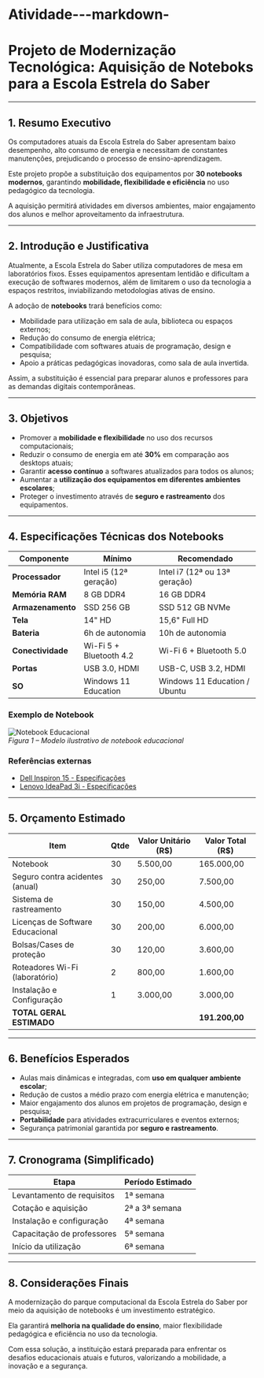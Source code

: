 # Atividade---markdown-

# Projeto de Modernização Tecnológica: Aquisição de Noteboks para a Escola Estrela do Saber  

---

## 1. Resumo Executivo  
Os computadores atuais da Escola Estrela do Saber apresentam baixo desempenho, alto consumo de energia e necessitam de constantes manutenções, prejudicando o processo de ensino-aprendizagem.  

Este projeto propõe a substituição dos equipamentos por **30 notebooks modernos**, garantindo **mobilidade, flexibilidade e eficiência** no uso pedagógico da tecnologia.  

A aquisição permitirá atividades em diversos ambientes, maior engajamento dos alunos e melhor aproveitamento da infraestrutura.  

---

## 2. Introdução e Justificativa  
Atualmente, a Escola Estrela do Saber utiliza computadores de mesa em laboratórios fixos. Esses equipamentos apresentam lentidão e dificultam a execução de softwares modernos, além de limitarem o uso da tecnologia a espaços restritos, inviabilizando metodologias ativas de ensino.  

A adoção de **notebooks** trará benefícios como:  
- Mobilidade para utilização em sala de aula, biblioteca ou espaços externos;  
- Redução do consumo de energia elétrica;  
- Compatibilidade com softwares atuais de programação, design e pesquisa;  
- Apoio a práticas pedagógicas inovadoras, como sala de aula invertida.  

Assim, a substituição é essencial para preparar alunos e professores para as demandas digitais contemporâneas.  

---

## 3. Objetivos  
- Promover a **mobilidade e flexibilidade** no uso dos recursos computacionais;  
- Reduzir o consumo de energia em até **30%** em comparação aos desktops atuais;  
- Garantir **acesso contínuo** a softwares atualizados para todos os alunos;  
- Aumentar a **utilização dos equipamentos em diferentes ambientes escolares**;  
- Proteger o investimento através de **seguro e rastreamento** dos equipamentos.  

---

## 4. Especificações Técnicas dos Notebooks  

| Componente       | Mínimo                  | Recomendado                  |  
|------------------|-------------------------|-------------------------------|  
| **Processador**  | Intel i5 (12ª geração) | Intel i7 (12ª ou 13ª geração) |  
| **Memória RAM**  | 8 GB DDR4              | 16 GB DDR4                    |  
| **Armazenamento**| SSD 256 GB             | SSD 512 GB NVMe               |  
| **Tela**         | 14" HD                 | 15,6" Full HD                 |  
| **Bateria**      | 6h de autonomia        | 10h de autonomia              |  
| **Conectividade**| Wi-Fi 5 + Bluetooth 4.2| Wi-Fi 6 + Bluetooth 5.0       |  
| **Portas**       | USB 3.0, HDMI          | USB-C, USB 3.2, HDMI          |  
| **SO**           | Windows 11 Education   | Windows 11 Education / Ubuntu |  

### Exemplo de Notebook  
![Notebook Educacional](https://m.media-amazon.com/images/I/71dKucVq6yL._AC_SL1500_.jpg)  
*Figura 1 – Modelo ilustrativo de notebook educacional*  

### Referências externas  
- [Dell Inspiron 15 - Especificações](https://www.dell.com/pt-br/shop/notebooks-dell/inspiron-15)  
- [Lenovo IdeaPad 3i - Especificações](https://www.lenovo.com/br/pt/laptops/ideapad/ideapad-3-series/)  

---

## 5. Orçamento Estimado  

| Item                           | Qtde | Valor Unitário (R$) | Valor Total (R$) |  
|--------------------------------|------|---------------------|------------------|  
| Notebook                       | 30   | 5.500,00            | 165.000,00       |  
| Seguro contra acidentes (anual)| 30   | 250,00              | 7.500,00         |  
| Sistema de rastreamento        | 30   | 150,00              | 4.500,00         |  
| Licenças de Software Educacional | 30 | 200,00              | 6.000,00         |  
| Bolsas/Cases de proteção       | 30   | 120,00              | 3.600,00         |  
| Roteadores Wi-Fi (laboratório) | 2    | 800,00              | 1.600,00         |  
| Instalação e Configuração      | 1    | 3.000,00            | 3.000,00         |  
| **TOTAL GERAL ESTIMADO**       |      |                     | **191.200,00**   |  

---

## 6. Benefícios Esperados  
- Aulas mais dinâmicas e integradas, com **uso em qualquer ambiente escolar**;  
- Redução de custos a médio prazo com energia elétrica e manutenção;  
- Maior engajamento dos alunos em projetos de programação, design e pesquisa;  
- **Portabilidade** para atividades extracurriculares e eventos externos;  
- Segurança patrimonial garantida por **seguro e rastreamento**.  

---

## 7. Cronograma (Simplificado)  

| Etapa                       | Período Estimado |  
|-----------------------------|------------------|  
| Levantamento de requisitos  | 1ª semana        |  
| Cotação e aquisição         | 2ª a 3ª semana   |  
| Instalação e configuração   | 4ª semana        |  
| Capacitação de professores  | 5ª semana        |  
| Início da utilização        | 6ª semana        |  

---

## 8. Considerações Finais  
A modernização do parque computacional da Escola Estrela do Saber por meio da aquisição de notebooks é um investimento estratégico.  

Ela garantirá **melhoria na qualidade do ensino**, maior flexibilidade pedagógica e eficiência no uso da tecnologia.  

Com essa solução, a instituição estará preparada para enfrentar os desafios educacionais atuais e futuros, valorizando a mobilidade, a inovação e a segurança.
